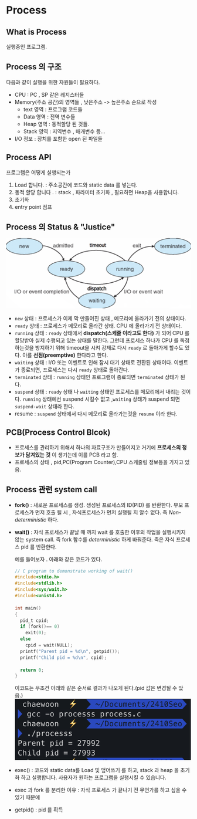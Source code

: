 # Process
## What is Process 
실행중인 프로그램.
## Process 의 구조
다음과 같이 실행을 위한 자원들이 필요하다.
  - CPU : PC , SP 같은 레지스터들
  - Memory(주소 공간)의 영역들 , 낮은주소 -> 높은주소 순으로 작성
    - text 영역 : 프로그램 코드들
    - Data 영역 : 전역 변수들
    - Heap 영역 : 동적할당 된 것들.
    - Stack 영역 : 지역변수 , 매개변수 등...
  - I/O 정보 : 장치를 포함한 open 된 파일들
## Process API
프로그램은 어떻게 실행되는가 
  1. Load 합니다. : 주소공간에 코드와 static data 를 넣는다.
  2. 동적 할당 합니다 . : stack , 파라미터 초기화 , 필요하면 Heap을 사용합니다.
  3. 초기화
  4. entry point 점프
## Process 의 Status & "Justice"
<img src="../images/4.png">
  
  - `new` 상태 : 프로세스가 이제 막 만들어진 상태 , 메모리에 올라가기 전의 상태이다.
  - `ready` 상태 : 프로세스가 메모리로 올라간 상태. CPU 에 올라가기 전 상태이다.
  - `running` 상태 : `ready` 상태에서 **dispatch(스케줄 이라고도 한다)** 가 되어 CPU 를 할당받아 실제 수행되고 있는 상태를 말한다. 그런데 프로세스 하나가 CPU 를 독점하는것을 방지하기 위해 timeout을 시켜 강제로 다시 `ready` 로 돌아가게 할수도 있다. 아를 **선점(preemptive)** 한다라고 한다.
  - `waiting` 상태 : I/O 또는 이벤트로 인해 잠시 대기 상태로 전환된 상태이다. 이벤트가 종료되면, 프로세스는 다시 `ready` 상태로 돌아간다.
  - `terminated` 상태 : `running` 상태인 프로그램이 종료되면 `terminated` 상태가 된다.
  - `suspend` 상태 : `ready` 상태 나  `waiting` 상태인 프로세스를 메모리에서 내리는 것이다. `running` 상태에선 suspend 시킬수 없고 ,`waiting` 상태가 suspend 되면 `suspend-wait` 상태라 한다.
  - resume : `suspend` 상태에서 다시 메모리로 올라가는것을 `resume` 이라 한다.

## PCB(Process Control Blcok)
  - 프로세스를 관리하기 위해서 하나의 자료구조가 만들어지고 거기에 **프로세스의 정보가 담겨있는 것** 이 생기는데 이를 PCB 라고 함.
  - 프로세스의 상태 , pid,PC(Program Counter),CPU 스케줄링 정보등을 가지고 있음.
## Process 관련 system call 
  - **fork()** : 새로운 프로세스를 생성. 생성된 프로세스의 ID(PID) 를 반환한다. 부모 프로세스가 먼저 호출 될 시 , 자식프로세스가 먼저 실행될 지 알수 없다. 즉 *Non-deterministic* 하다.
  - **wait()** : 자식 프로세스가 끝날 때 까지 wait 를 호출한 이후의 작업을 실행시키지 않는 system call. 즉 fork 함수를 *deterministic* 하게 바꿔준다. 죽은 자식 프로세스 pid 를 반환한다.

      예를 들어보자 . 아래와 같은 코드가 있다.
      ```C
      // C program to demonstrate working of wait()
      #include<stdio.h>
      #include<stdlib.h>
      #include<sys/wait.h>
      #include<unistd.h>

      int main()
      {
        pid_t cpid;
        if (fork()== 0)
          exit(0);		 
        else
          cpid = wait(NULL);
        printf("Parent pid = %d\n", getpid());
        printf("Child pid = %d\n", cpid);

        return 0;
      }
      ```
      이코드는 무조건 아래와 같은 순서로 결과가 나오게 된다.(pid 값은 변경될 수 았음.)
       <img src="./../images/5.png">
  - exec() : 코드와 static data를 Load 및 덮어쓰기 를 하고, stack 과 heap 을 초기화 하고 실행합니다. 사용자가 원하는 프로그램을 실행시킬 수 있습니다.
  - exec 과 fork 를 분리한 이유 : 자식 프로세스 가 끝나기 전 무언가를 하고 싶을 수 있기 때문에 
  - getpid() : pid 를 획득
